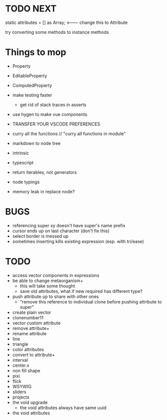 # TODO NEXT
static attributes = [] as Array<any>; <--- change this to Attribute

try converting some methods to instance methods







# Things to mop

- Property
- EditableProperty
- ComputedProperty

- make testing faster
  - get rid of stack traces in asserts

- use hygen to make vue components

- TRANSFER YOUR VSCODE PREFERENCES
- curry all the functions // "curry all functions in module"

- markdown to node tree

- intrinsic
- typescript
- return iterables, not generators
- node typings

- memory leak in replace node?


# BUGS
- referencing super xy doesn't have super's name prefix
- cursor ends up on last character (don't fix this)
- select border is messed up
- sometimes inserting kills existing expression (esp. with tri/ease)

# TODO
- access vector components in expressions
- be able to change metaorganism+
  - this will take some thought
  - save old attributes, what if new required has different type?
- push attribute up to share with other ones
  - "remove this reference to individual clone before pushing attribute to super"
- create plain vector
- clonenumber11
- vector custom attribute
- remove attribute+
- rename attribute
- line
- triangle
- color attributes
- convert to attribute+
- interval
- center.x
- non fill shape
- pixi
- flick
- WSYWIG
- sliders
- projects
- the void upgrade
  - the void attributes always have same uuid
- the void attributes
